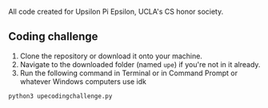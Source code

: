 All code created for Upsilon Pi Epsilon, UCLA's CS honor society.

## Coding challenge

1. Clone the repository or download it onto your machine.
2. Navigate to the downloaded folder (named `upe`) if you're not in it already.
3. Run the following command in Terminal or in Command Prompt or whatever Windows computers use idk

`python3 upecodingchallenge.py`
